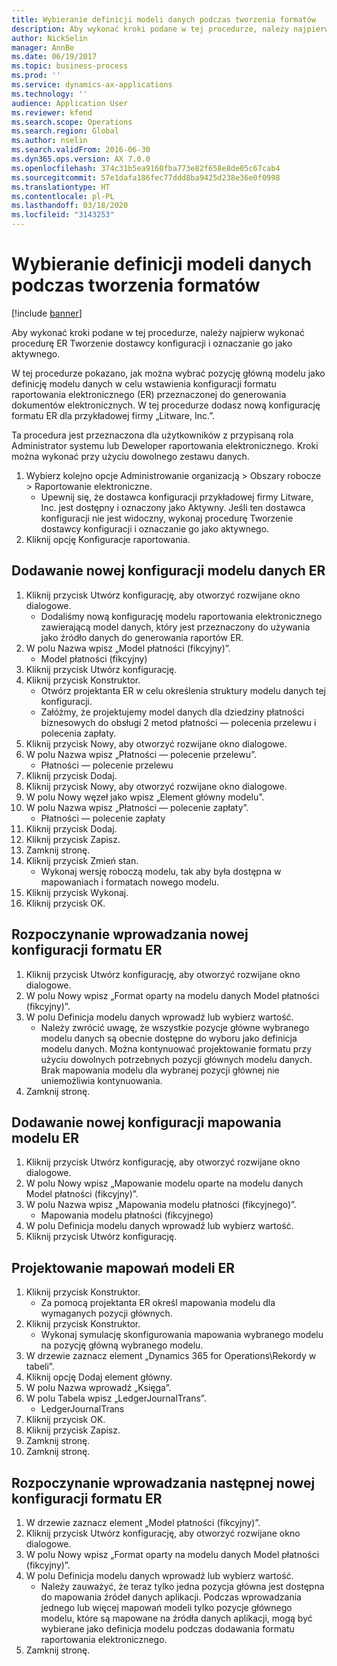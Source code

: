 ```yaml
---
title: Wybieranie definicji modeli danych podczas tworzenia formatów
description: Aby wykonać kroki podane w tej procedurze, należy najpierw wykonać procedurę ER Tworzenie dostawcy konfiguracji i oznaczanie go jako aktywnego.
author: NickSelin
manager: AnnBe
ms.date: 06/19/2017
ms.topic: business-process
ms.prod: ''
ms.service: dynamics-ax-applications
ms.technology: ''
audience: Application User
ms.reviewer: kfend
ms.search.scope: Operations
ms.search.region: Global
ms.author: nselin
ms.search.validFrom: 2016-06-30
ms.dyn365.ops.version: AX 7.0.0
ms.openlocfilehash: 374c31b5ea9160fba773e82f658e8de05c67cab4
ms.sourcegitcommit: 57e1dafa186fec77ddd8ba9425d238e36e0f0998
ms.translationtype: HT
ms.contentlocale: pl-PL
ms.lasthandoff: 03/18/2020
ms.locfileid: "3143253"
---
```

# <a name="select-data-model-definitions-when-you-create-formats"></a>Wybieranie definicji modeli danych podczas tworzenia formatów

[!include [banner](../../includes/banner.md)]

Aby wykonać kroki podane w tej procedurze, należy najpierw wykonać procedurę ER Tworzenie dostawcy konfiguracji i oznaczanie go jako aktywnego. 

W tej procedurze pokazano, jak można wybrać pozycję główną modelu jako definicję modelu danych w celu wstawienia konfiguracji formatu raportowania elektronicznego (ER) przeznaczonej do generowania dokumentów elektronicznych. W tej procedurze dodasz nową konfigurację formatu ER dla przykładowej firmy „Litware, Inc.”. 

Ta procedura jest przeznaczona dla użytkowników z przypisaną rola Administrator systemu lub Deweloper raportowania elektronicznego. Kroki można wykonać przy użyciu dowolnego zestawu danych.

1. Wybierz kolejno opcje Administrowanie organizacją > Obszary robocze > Raportowanie elektroniczne.
    * Upewnij się, że dostawca konfiguracji przykładowej firmy Litware, Inc. jest dostępny i oznaczony jako Aktywny. Jeśli ten dostawca konfiguracji nie jest widoczny, wykonaj procedurę Tworzenie dostawcy konfiguracji i oznaczanie go jako aktywnego.  
2. Kliknij opcję Konfiguracje raportowania.

## <a name="add-a-new-er-data-model-configuration"></a>Dodawanie nowej konfiguracji modelu danych ER
1. Kliknij przycisk Utwórz konfigurację, aby otworzyć rozwijane okno dialogowe.
    * Dodaliśmy nową konfigurację modelu raportowania elektronicznego zawierającą model danych, który jest przeznaczony do używania jako źródło danych do generowania raportów ER.  
2. W polu Nazwa wpisz „Model płatności (fikcyjny)”.
    * Model płatności (fikcyjny)  
3. Kliknij przycisk Utwórz konfigurację.
4. Kliknij przycisk Konstruktor.
    * Otwórz projektanta ER w celu określenia struktury modelu danych tej konfiguracji.  
    * Załóżmy, że projektujemy model danych dla dziedziny płatności biznesowych do obsługi 2 metod płatności — polecenia przelewu i polecenia zapłaty.  
5. Kliknij przycisk Nowy, aby otworzyć rozwijane okno dialogowe.
6. W polu Nazwa wpisz „Płatności — polecenie przelewu”.
    * Płatności — polecenie przelewu  
7. Kliknij przycisk Dodaj.
8. Kliknij przycisk Nowy, aby otworzyć rozwijane okno dialogowe.
9. W polu Nowy węzeł jako wpisz „Element główny modelu”.
10. W polu Nazwa wpisz „Płatności — polecenie zapłaty”.
    * Płatności — polecenie zapłaty  
11. Kliknij przycisk Dodaj.
12. Kliknij przycisk Zapisz.
13. Zamknij stronę.
14. Kliknij przycisk Zmień stan.
    * Wykonaj wersję roboczą modelu, tak aby była dostępna w mapowaniach i formatach nowego modelu.  
15. Kliknij przycisk Wykonaj.
16. Kliknij przycisk OK.

## <a name="start-to-enter-a-new-er-format-configuration"></a>Rozpoczynanie wprowadzania nowej konfiguracji formatu ER
1. Kliknij przycisk Utwórz konfigurację, aby otworzyć rozwijane okno dialogowe.
2. W polu Nowy wpisz „Format oparty na modelu danych Model płatności (fikcyjny)”.
3. W polu Definicja modelu danych wprowadź lub wybierz wartość.
    * Należy zwrócić uwagę, że wszystkie pozycje główne wybranego modelu danych są obecnie dostępne do wyboru jako definicja modelu danych. Można kontynuować projektowanie formatu przy użyciu dowolnych potrzebnych pozycji głównych modelu danych. Brak mapowania modelu dla wybranej pozycji głównej nie uniemożliwia kontynuowania.  
4. Zamknij stronę.

## <a name="add-a-new-er-model-mapping-configuration"></a>Dodawanie nowej konfiguracji mapowania modelu ER
1. Kliknij przycisk Utwórz konfigurację, aby otworzyć rozwijane okno dialogowe.
2. W polu Nowy wpisz „Mapowanie modelu oparte na modelu danych Model płatności (fikcyjny)”.
3. W polu Nazwa wpisz „Mapowania modelu płatności (fikcyjnego)”.
    * Mapowania modelu płatności (fikcyjnego)  
4. W polu Definicja modelu danych wprowadź lub wybierz wartość.
5. Kliknij przycisk Utwórz konfigurację.

## <a name="design-er-model-mappings"></a>Projektowanie mapowań modeli ER
1. Kliknij przycisk Konstruktor.
    * Za pomocą projektanta ER określ mapowania modelu dla wymaganych pozycji głównych.  
2. Kliknij przycisk Konstruktor.
    * Wykonaj symulację skonfigurowania mapowania wybranego modelu na pozycję główną wybranego modelu.  
3. W drzewie zaznacz element „Dynamics 365 for Operations\Rekordy w tabeli”.
4. Kliknij opcję Dodaj element główny.
5. W polu Nazwa wprowadź „Księga”.
6. W polu Tabela wpisz „LedgerJournalTrans”.
    * LedgerJournalTrans  
7. Kliknij przycisk OK.
8. Kliknij przycisk Zapisz.
9. Zamknij stronę.
10. Zamknij stronę.

## <a name="start-to-enter-another-new-er-format-configuration"></a>Rozpoczynanie wprowadzania następnej nowej konfiguracji formatu ER
1. W drzewie zaznacz element „Model płatności (fikcyjny)”.
2. Kliknij przycisk Utwórz konfigurację, aby otworzyć rozwijane okno dialogowe.
3. W polu Nowy wpisz „Format oparty na modelu danych Model płatności (fikcyjny)”.
4. W polu Definicja modelu danych wprowadź lub wybierz wartość.
    * Należy zauważyć, że teraz tylko jedna pozycja główna jest dostępna do mapowania źródeł danych aplikacji. Podczas wprowadzania jednego lub więcej mapowań modeli tylko pozycje głównego modelu, które są mapowane na źródła danych aplikacji, mogą być wybierane jako definicja modelu podczas dodawania formatu raportowania elektronicznego.   
5. Zamknij stronę.

